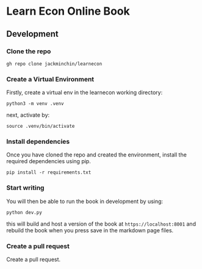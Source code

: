 # Learn Econ Online Book

## Development 

### Clone the repo

`gh repo clone jackminchin/learnecon`

### Create a Virtual Environment

Firstly, create a virtual env in the learnecon working directory:

`python3 -m venv .venv`

next, activate by:

`source .venv/bin/activate`

### Install dependencies

Once you have cloned the repo and created the environment, install the required dependencies using pip.

`pip install -r requirements.txt`

### Start writing

You will then be able to run the book in development by using:

`python dev.py`

this will build and host a version of the book at `https://localhost:8001` and rebuild the book when you press save in the markdown page files. 

### Create a pull request 

Create a pull request.
